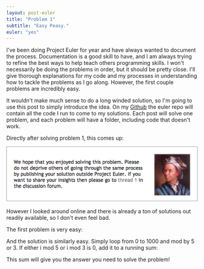 ```yaml
---
layout: post-euler
title: "Problem 1"
subtitle: "Easy Peasy."
euler: "yes"
---
```

I've been doing Project Euler for year and have always wanted to document the process. Documentation is a good skill to have, and I am always trying to refine the best ways to help teach others programming skills. I won't necessarily be doing the problems in order, but it should be pretty close. I'll give thorough explanations for my code and my processes in understanding how to tackle the problems as I go along. However, the first couple problems are incredibly easy.

It wouldn't make much sense to do a long winded solution, so I'm going to use this post to simply introduce the idea. On my [Github](http://github.com/lucasmarcelli/euler) the euler repo will contain all the code I run to come to my solutions. Each post will solve one problem, and each problem will have a folder, including code that doesn't work.

Directly after solving problem 1, this comes up:

<div class="img-center">
	<img src="/img/2014Dec/euler.png" title="Lol">
</div> 

However I looked around online and there is already a ton of solutions out readily available, so I don't even feel bad. 

The first problem is very easy:

<script src="http://gist-it.appspot.com/github/lucasmarcelli/euler/blob/master/Problem-1/problem1.py?slice=0:2&footer=0"></script>

And the solution is similarly easy. Simply loop from 0 to 1000 and mod by 5 or 3. If either i mod 5 or i mod 3 is 0, add it to a running sum:

<script src="http://gist-it.appspot.com/github/lucasmarcelli/euler/blob/master/Problem-1/problem1.py?slice=3:&footer=0"></script>

This sum will give you the answer you need to solve the problem!
